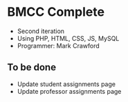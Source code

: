 # BMCC Complete

- Second iteration
- Using PHP, HTML, CSS, JS, MySQL
- Programmer: Mark Crawford


## To be done
- Update student assignments page
- Update professor assignments page
